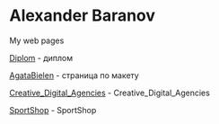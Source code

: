 # Alexander Baranov
My web pages


[Diplom](https://gibbzzz.github.io/Diplom.loc/) - диплом

[AgataBielen](https://gibbzzz.github.io/AgataBielenPage/) - страница по макету

[Creative_Digital_Agencies](https://gibbzzz.github.io/Creative_Digital_Agencies/) - Creative_Digital_Agencies

[SportShop](https://Gibbzzz/gibbzzz.github.io/SportShop/) - SportShop
